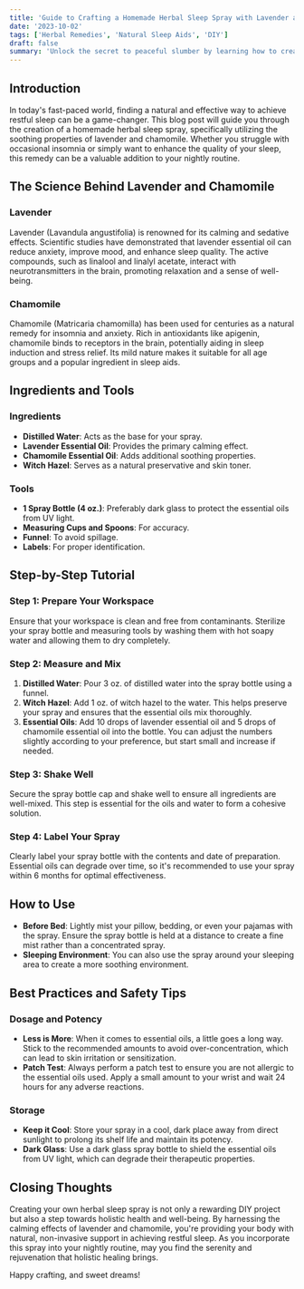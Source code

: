 ```yaml
---
title: 'Guide to Crafting a Homemade Herbal Sleep Spray with Lavender and Chamomile'
date: '2023-10-02'
tags: ['Herbal Remedies', 'Natural Sleep Aids', 'DIY']
draft: false
summary: 'Unlock the secret to peaceful slumber by learning how to create your own herbal sleep spray with the calming properties of lavender and chamomile.'
---
```


## Introduction

In today's fast-paced world, finding a natural and effective way to achieve restful sleep can be a game-changer. This blog post will guide you through the creation of a homemade herbal sleep spray, specifically utilizing the soothing properties of lavender and chamomile. Whether you struggle with occasional insomnia or simply want to enhance the quality of your sleep, this remedy can be a valuable addition to your nightly routine.

## The Science Behind Lavender and Chamomile

### Lavender

Lavender (Lavandula angustifolia) is renowned for its calming and sedative effects. Scientific studies have demonstrated that lavender essential oil can reduce anxiety, improve mood, and enhance sleep quality. The active compounds, such as linalool and linalyl acetate, interact with neurotransmitters in the brain, promoting relaxation and a sense of well-being.

### Chamomile

Chamomile (Matricaria chamomilla) has been used for centuries as a natural remedy for insomnia and anxiety. Rich in antioxidants like apigenin, chamomile binds to receptors in the brain, potentially aiding in sleep induction and stress relief. Its mild nature makes it suitable for all age groups and a popular ingredient in sleep aids.

## Ingredients and Tools

### Ingredients

- **Distilled Water**: Acts as the base for your spray.
- **Lavender Essential Oil**: Provides the primary calming effect.
- **Chamomile Essential Oil**: Adds additional soothing properties.
- **Witch Hazel**: Serves as a natural preservative and skin toner.

### Tools

- **1 Spray Bottle (4 oz.)**: Preferably dark glass to protect the essential oils from UV light.
- **Measuring Cups and Spoons**: For accuracy.
- **Funnel**: To avoid spillage.
- **Labels**: For proper identification.

## Step-by-Step Tutorial

### Step 1: Prepare Your Workspace

Ensure that your workspace is clean and free from contaminants. Sterilize your spray bottle and measuring tools by washing them with hot soapy water and allowing them to dry completely.

### Step 2: Measure and Mix

1. **Distilled Water**: Pour 3 oz. of distilled water into the spray bottle using a funnel.
2. **Witch Hazel**: Add 1 oz. of witch hazel to the water. This helps preserve your spray and ensures that the essential oils mix thoroughly.
3. **Essential Oils**: Add 10 drops of lavender essential oil and 5 drops of chamomile essential oil into the bottle. You can adjust the numbers slightly according to your preference, but start small and increase if needed.

### Step 3: Shake Well

Secure the spray bottle cap and shake well to ensure all ingredients are well-mixed. This step is essential for the oils and water to form a cohesive solution.

### Step 4: Label Your Spray

Clearly label your spray bottle with the contents and date of preparation. Essential oils can degrade over time, so it's recommended to use your spray within 6 months for optimal effectiveness.

## How to Use

- **Before Bed**: Lightly mist your pillow, bedding, or even your pajamas with the spray. Ensure the spray bottle is held at a distance to create a fine mist rather than a concentrated spray.
- **Sleeping Environment**: You can also use the spray around your sleeping area to create a more soothing environment.

## Best Practices and Safety Tips

### Dosage and Potency

- **Less is More**: When it comes to essential oils, a little goes a long way. Stick to the recommended amounts to avoid over-concentration, which can lead to skin irritation or sensitization.
- **Patch Test**: Always perform a patch test to ensure you are not allergic to the essential oils used. Apply a small amount to your wrist and wait 24 hours for any adverse reactions.

### Storage

- **Keep it Cool**: Store your spray in a cool, dark place away from direct sunlight to prolong its shelf life and maintain its potency.
- **Dark Glass**: Use a dark glass spray bottle to shield the essential oils from UV light, which can degrade their therapeutic properties.

## Closing Thoughts

Creating your own herbal sleep spray is not only a rewarding DIY project but also a step towards holistic health and well-being. By harnessing the calming effects of lavender and chamomile, you're providing your body with natural, non-invasive support in achieving restful sleep. As you incorporate this spray into your nightly routine, may you find the serenity and rejuvenation that holistic healing brings.

Happy crafting, and sweet dreams!